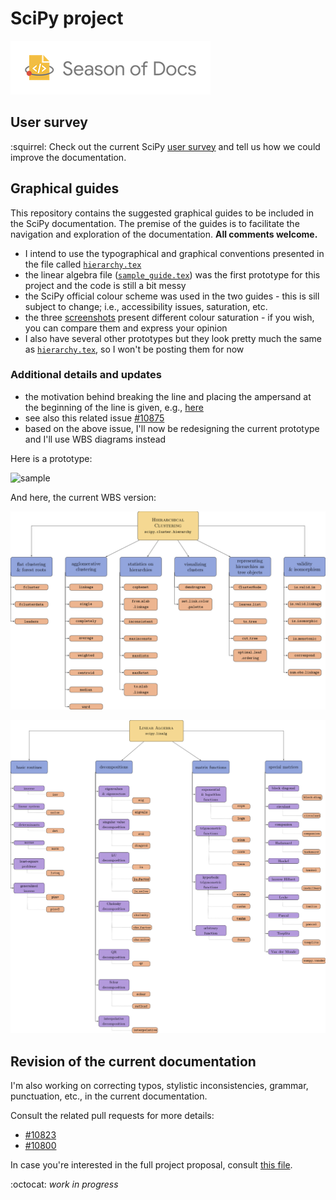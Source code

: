 # SciPy project

![](images/SeasonofDocs_Logo_SecondaryGrey_300ppi.png)


## User survey

:squirrel: Check out the current SciPy [user survey](https://forms.gle/vz4Hp8ayjLyYYgUL7) and tell us how we could improve the documentation.

## Graphical guides

This repository contains the suggested graphical guides to be included in the SciPy documentation. The premise of the guides is to facilitate the navigation and exploration of the documentation. **All comments welcome.**

* I intend to use the typographical and graphical conventions presented in the file called [`hierarchy.tex`](API/hierarchy.tex)
* the linear algebra file ([`sample_guide.tex`](tutorials/sample_guide.tex)) was the first prototype for this project and the code is still a bit messy
* the SciPy official colour scheme was used in the two guides - this is sill subject to change; i.e., accessibility issues, saturation, etc.
* the three [screenshots](images) present different colour saturation - if you wish, you can compare them and express your opinion
* I also have several other prototypes but they look pretty much the same as [`hierarchy.tex`](API/hierarchy.txt), so I won't be posting them for now

### Additional details and updates

* the motivation behind breaking the line and placing the ampersand at the beginning of the line is given, e.g., [here](https://graphicdesign.stackexchange.com/questions/15783/is-ampersand-allowed-at-the-beginning-of-line)
* see also this related issue [#10875](https://github.com/scipy/scipy/issues/10875)
* based on the above issue, I'll now be redesigning the current prototype and I'll use WBS diagrams instead


Here is a prototype:

![sample](https://user-images.githubusercontent.com/26354268/65713823-4c3a8600-e09a-11e9-921d-4db6cfa729fd.jpg)

And here, the current WBS version:

![WBS](API/hierarchy_WBS.jpg)

![linalg](tutorials/linalg.jpg)


## Revision of the current documentation

I'm also working on correcting typos, stylistic inconsistencies, grammar, punctuation, etc., in the current documentation. 

Consult the related pull requests for more details:

* [#10823](https://github.com/scipy/scipy/pull/10823)
* [#10800](https://github.com/scipy/scipy/pull/10800)


In case you're interested in the full project proposal, consult [this file](other/proposal.pdf).

:octocat: *work in progress*
